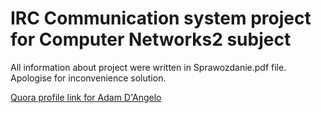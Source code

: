 # IRC Communication system project for Computer Networks2 subject

All information about project were written in Sprawozdanie.pdf file. Apologise for inconvenience solution.


<a href="https://github.com/NaIwo/IRC-Communication-system/blob/master/Sprawozdanie.pdf">Quora profile link for Adam D'Angelo</a>

